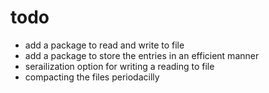 # todo
- add a package to read and write to file
- add a package to store the entries in an efficient manner
- serailization option for writing a reading to file
- compacting the files periodacilly